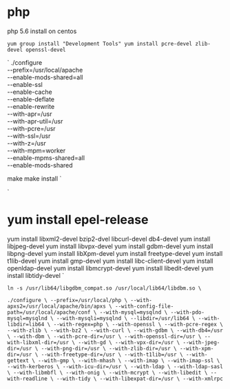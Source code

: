 # php

php 5.6 install on centos

`
yum group install "Development Tools"
yum install pcre-devel zlib-devel openssl-devel
`

`
./configure \
--prefix=/usr/local/apache \
--enable-mods-shared=all \
--enable-ssl \
--enable-cache \
--enable-deflate \
--enable-rewrite \
--with-apr=/usr \
--with-apr-util=/usr \
--with-pcre=/usr \
--with-ssl=/usr \
--with-z=/usr \
--with-mpm=worker \
--enable-mpms-shared=all \
--enable-mods-shared

make
make install
`

`
# yum install epel-release

yum install libxml2-devel bzip2-dvel libcurl-devel db4-devel
yum install libjpeg-devel
yum install libvpx-devel
yum install gdbm-devel
yum install libpng-devel
yum install libXpm-devel
yum install freetype-devel
yum install t1lib-devel
yum install gmp-devel
yum install libc-client-devel
yum install openldap-devel
yum install libmcrypt-devel
yum install libedit-devel
yum install libtidy-devel
`

`
ln -s /usr/lib64/libgdbm_compat.so /usr/local/lib64/libdbm.so \
`

`
./configure \
--prefix=/usr/local/php \
--with-apxs2=/usr/local/apache/bin/apxs \
--with-config-file-path=/usr/local/apache/conf \
--with-mysql=mysqlnd \
--with-pdo-mysql=mysqlnd \
--with-mysqli=mysqlnd \
--libdir=/usr/lib64 \
--with-libdir=lib64 \
--with-regex=php \
--with-openssl \
--with-pcre-regex \
--with-zlib \
--with-bz2 \
--with-curl \
--with-gdbm \
--with-db4=/usr \
--with-dbm \
--with-pcre-dir=/usr \
--with-openssl-dir=/usr \
--with-libxml-dir=/usr \
--with-gd \
--with-vpx-dir=/usr \
--with-jpeg-dir=/usr \
--with-png-dir=/usr \
--with-zlib-dir=/usr \
--with-xpm-dir=/usr \
--with-freetype-dir=/usr \
--with-t1lib=/usr \
--with-gettext \
--with-gmp \
--with-mhash \
--with-imap \
--with-imap-ssl \
--with-kerberos \
--with-icu-dir=/usr \
--with-ldap \
--with-ldap-sasl \
--with-libmbfl \
--with-onig \
--with-mcrypt \
--with-libedit \
--with-readline \
--with-tidy \
--with-libexpat-dir=/usr \
--with-xmlrpc
`
